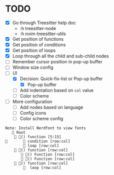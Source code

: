 # TODO

- [x] Go through Treesitter help doc
    - :h treesitter-node
    - :h nvim-treesitter-utils
- [x] Get position of functions
- [x] Get position of conditions
- [x] Get position of loops
- [x] Loop through all the child and sub-child nodes
- [ ] Remember cursor position in pop-up buffer
- [ ] Window size config
- [ ] UI
    - [x] Decision: Quick-fix-list or Pop-up buffer
        - [x] Pop-up buffer
    - [ ] Add indentation based on `col` value
    - [ ] Color scheme
- [ ] More configuration
    - [ ] Add nodes based on language
    - [ ] Config icons
    - [ ] Color scheme config
```text
Note: Install Nerdfont to view fonts
    Root
     󰊕() function [5:15]
        condition [row:col]
         loop [row:col]
     󰊕() function [row:col]
        󰊕() Function [row:col]
        󰊕() Function [row:col]
     󰊕() function [row:col]
          loop [row:col]

```
